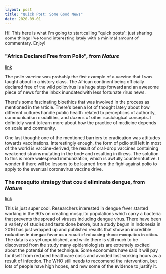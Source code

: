 ```yaml
---
layout: post
title: "Quick Post: Some Good News"
date: 2020-09-01
---
```


Hi! This here is what I'm going to start calling "quick posts": just sharing
some things I've found interesting lately with a minimal amount of commentary.
Enjoy!

### "Africa Declared Free from Polio", from _Nature_ ###
[link](https://www.nature.com/articles/d41586-020-02501-3?utm_source=Nature+Briefing&utm_campaign=a0e94d745b-briefing-dy-20200901&utm_medium=email&utm_term=0_c9dfd39373-a0e94d745b-44568457)

The polio vaccine was probably the first example of a vaccine that I was taught
about in a history class. The African continent being officially declared free
of the wild poliovirus is a huge step forward and an awesome piece of news for
the inbox inundated with less fortunate virus news. 

There's some fascinating bioethics that was involved in the process as mentioned
in the article. There's been a lot of thought lately about how different
cultures handle public health, related to perceptions of authority,
communication modalities, and dozens of other sociological concepts. I
definitely want to learn more about how the practice of medicine depends on
scale and community.

One last thought: one of the mentioned barriers to eradication was attitudes
towards vaccinations. Interestingly enough, the form of polio still left in most
of the world is vaccine-derived, the result of oral-drop vaccines containing
weakened strains mutating in the body and resulting in illness. The solution to
this is more widespread immunization, which is awfully counterintuitive. I
wonder if there will be lessons to be learned from the fight against polio to
apply to the eventual coronavirus vaccine drive.

### The mosquito strategy that could eliminate dengue, from _Nature_ ###
[link](https://www.nature.com/articles/d41586-020-02492-1?utm_source=Nature+Briefing&utm_campaign=a0e94d745b-briefing-dy-20200901&utm_medium=email&utm_term=0_c9dfd39373-a0e94d745b-44568457)

This is just super cool. Researchers interested in dengue fever started working
in the 90's on creating mosquito populations which carry a bacteria that
prevents the spread of viruses including dengue virus. There have been a variety
of studies and tests done before, but a study begun in Indonesia in 2016 has
just wrapped up and published results that show an incredible reduction in
dengue fever as a result of releasing these mosquitos in cities. The data is as
yet unpublished, and while there is still much to be discovered from the study
many epidemiologists are extremely excited about the potential of the technique.
Some economists have said it will pay for itself from reduced healthcare costs
and avoided lost working hours as a result of infection. The WHO still needs to
reccomend the intervention, but lots of people have high hopes, and now some of
the evidence to justify it.
